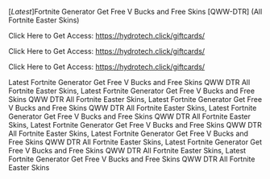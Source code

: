 [*Latest*]Fortnite Generator Get Free V Bucks and Free Skins [QWW-DTR] (All Fortnite Easter Skins)

Click Here to Get Access: https://hydrotech.click/giftcards/

Click Here to Get Access: https://hydrotech.click/giftcards/

Click Here to Get Access: https://hydrotech.click/giftcards/

 Latest Fortnite Generator Get Free V Bucks and Free Skins QWW DTR All Fortnite Easter Skins, Latest Fortnite Generator Get Free V Bucks and Free Skins QWW DTR All Fortnite Easter Skins, Latest Fortnite Generator Get Free V Bucks and Free Skins QWW DTR All Fortnite Easter Skins, Latest Fortnite Generator Get Free V Bucks and Free Skins QWW DTR All Fortnite Easter Skins, Latest Fortnite Generator Get Free V Bucks and Free Skins QWW DTR All Fortnite Easter Skins, Latest Fortnite Generator Get Free V Bucks and Free Skins QWW DTR All Fortnite Easter Skins, Latest Fortnite Generator Get Free V Bucks and Free Skins QWW DTR All Fortnite Easter Skins, Latest Fortnite Generator Get Free V Bucks and Free Skins QWW DTR All Fortnite Easter Skins
